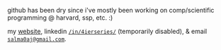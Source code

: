 github has been dry since i've mostly been working on comp/scientific programming @ harvard, ssp, etc. :)


my <a href="https://www.salmaj.dev" target="_blank">website</a>, linkedin <a href="https://www.linkedin.com/in/4ierseries/" target="_blank">`/in/4ierseries/`</a> (temporarily disabled), & email <a href="mailto:salma0aj@gmail.com" target="_blank">`salma0aj@gmail.com`</a>. 
